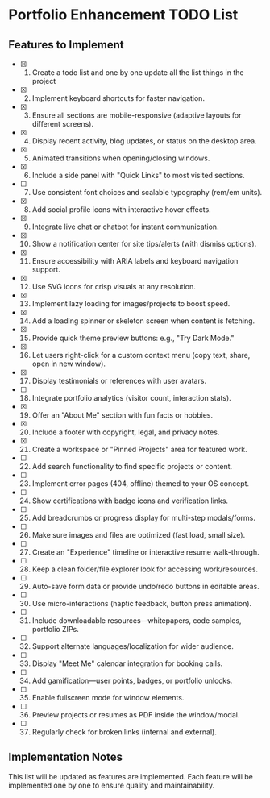 # Portfolio Enhancement TODO List

## Features to Implement

- [x] 1. Create a todo list and one by one update all the list things in the project 
- [x] 2. Implement keyboard shortcuts for faster navigation.
- [x] 3. Ensure all sections are mobile-responsive (adaptive layouts for different screens).
- [x] 4. Display recent activity, blog updates, or status on the desktop area.
- [x] 5. Animated transitions when opening/closing windows.
- [x] 6. Include a side panel with "Quick Links" to most visited sections.
- [ ] 7. Use consistent font choices and scalable typography (rem/em units).
- [x] 8. Add social profile icons with interactive hover effects.
- [x] 9. Integrate live chat or chatbot for instant communication.
- [x] 10. Show a notification center for site tips/alerts (with dismiss options).
- [x] 11. Ensure accessibility with ARIA labels and keyboard navigation support.
- [x] 12. Use SVG icons for crisp visuals at any resolution.
- [x] 13. Implement lazy loading for images/projects to boost speed.
- [x] 14. Add a loading spinner or skeleton screen when content is fetching.
- [x] 15. Provide quick theme preview buttons: e.g., "Try Dark Mode."
- [x] 16. Let users right-click for a custom context menu (copy text, share, open in new window).
- [x] 17. Display testimonials or references with user avatars.
- [ ] 18. Integrate portfolio analytics (visitor count, interaction stats).
- [x] 19. Offer an "About Me" section with fun facts or hobbies.
- [x] 20. Include a footer with copyright, legal, and privacy notes.
- [x] 21. Create a workspace or "Pinned Projects" area for featured work.
- [ ] 22. Add search functionality to find specific projects or content.
- [ ] 23. Implement error pages (404, offline) themed to your OS concept.
- [ ] 24. Show certifications with badge icons and verification links.
- [ ] 25. Add breadcrumbs or progress display for multi-step modals/forms.
- [ ] 26. Make sure images and files are optimized (fast load, small size).
- [ ] 27. Create an "Experience" timeline or interactive resume walk-through.
- [ ] 28. Keep a clean folder/file explorer look for accessing work/resources.
- [ ] 29. Auto-save form data or provide undo/redo buttons in editable areas.
- [ ] 30. Use micro-interactions (haptic feedback, button press animation).
- [ ] 31. Include downloadable resources—whitepapers, code samples, portfolio ZIPs.
- [ ] 32. Support alternate languages/localization for wider audience.
- [ ] 33. Display "Meet Me" calendar integration for booking calls.
- [ ] 34. Add gamification—user points, badges, or portfolio unlocks.
- [ ] 35. Enable fullscreen mode for window elements.
- [ ] 36. Preview projects or resumes as PDF inside the window/modal.
- [ ] 37. Regularly check for broken links (internal and external).

## Implementation Notes

This list will be updated as features are implemented. Each feature will be implemented one by one to ensure quality and maintainability.